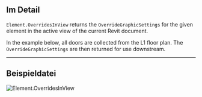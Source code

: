 ## Im Detail
`Element.OverridesInView` returns the `OverrideGraphicSettings` for the given element in the active view of the current Revit document.

In the example below, all doors are collected from the L1 floor plan. The `OverrideGraphicSettings` are then returned for use downstream.

___
## Beispieldatei

![Element.OverridesInView](./Revit.Elements.Element.OverridesInView_img.jpg)
